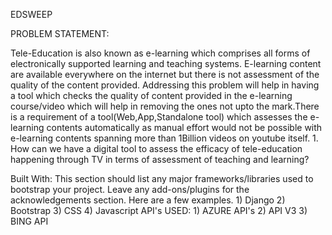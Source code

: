EDSWEEP

PROBLEM STATEMENT:
  
  Tele-Education is also known as e-learning which comprises all forms of electronically supported learning and teaching systems. E-learning content are available everywhere on the internet but there is not assessment of the quality of the content provided. Addressing this problem will help in having a tool which checks the quality of content provided in the e-learning course/video which will help in removing the ones not upto the mark.There is a requirement of a tool(Web,App,Standalone tool) which assesses the e-learning contents automatically as manual effort would not be possible with e-learning contents spanning more than 1Billion videos on youtube itself. 1. How can we have a digital tool to assess the efficacy of tele-education happening through TV in terms of assessment of teaching and learning?

 Built With:
  This section should list any major frameworks/libraries used to bootstrap your project. Leave any add-ons/plugins for the acknowledgements section. Here are a few examples.
          1) Django
          2) Bootstrap
          3) CSS
          4) Javascript
API's USED:
         1) AZURE API's
         2) API V3
         3) BING API
    
